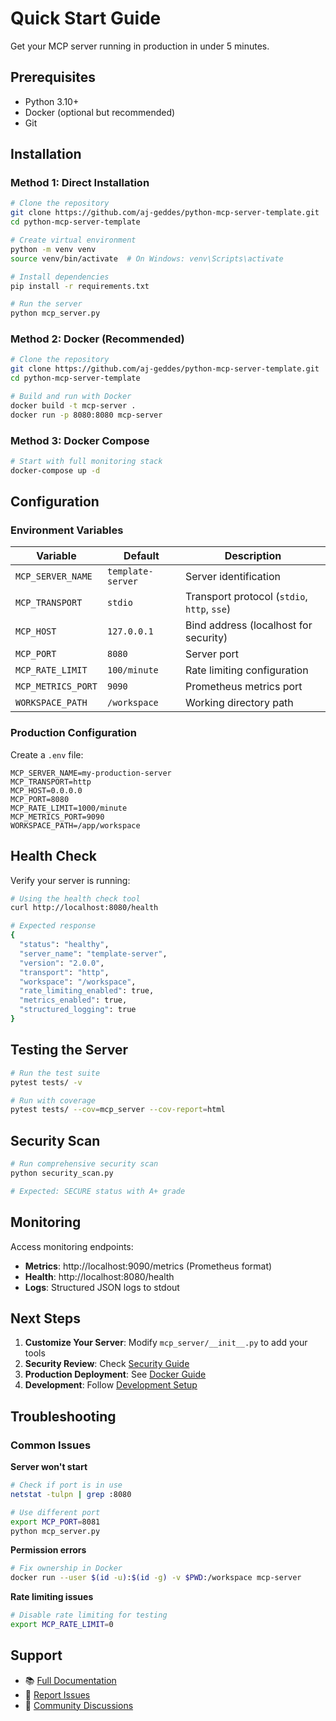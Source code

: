 # Quick Start Guide

Get your MCP server running in production in under 5 minutes.

## Prerequisites

- Python 3.10+
- Docker (optional but recommended)
- Git

## Installation

### Method 1: Direct Installation

```bash
# Clone the repository
git clone https://github.com/aj-geddes/python-mcp-server-template.git
cd python-mcp-server-template

# Create virtual environment
python -m venv venv
source venv/bin/activate  # On Windows: venv\Scripts\activate

# Install dependencies
pip install -r requirements.txt

# Run the server
python mcp_server.py
```

### Method 2: Docker (Recommended)

```bash
# Clone the repository
git clone https://github.com/aj-geddes/python-mcp-server-template.git
cd python-mcp-server-template

# Build and run with Docker
docker build -t mcp-server .
docker run -p 8080:8080 mcp-server
```

### Method 3: Docker Compose

```bash
# Start with full monitoring stack
docker-compose up -d
```

## Configuration

### Environment Variables

| Variable | Default | Description |
|----------|---------|-------------|
| `MCP_SERVER_NAME` | `template-server` | Server identification |
| `MCP_TRANSPORT` | `stdio` | Transport protocol (`stdio`, `http`, `sse`) |
| `MCP_HOST` | `127.0.0.1` | Bind address (localhost for security) |
| `MCP_PORT` | `8080` | Server port |
| `MCP_RATE_LIMIT` | `100/minute` | Rate limiting configuration |
| `MCP_METRICS_PORT` | `9090` | Prometheus metrics port |
| `WORKSPACE_PATH` | `/workspace` | Working directory path |

### Production Configuration

Create a `.env` file:

```env
MCP_SERVER_NAME=my-production-server
MCP_TRANSPORT=http
MCP_HOST=0.0.0.0
MCP_PORT=8080
MCP_RATE_LIMIT=1000/minute
MCP_METRICS_PORT=9090
WORKSPACE_PATH=/app/workspace
```

## Health Check

Verify your server is running:

```bash
# Using the health check tool
curl http://localhost:8080/health

# Expected response
{
  "status": "healthy",
  "server_name": "template-server",
  "version": "2.0.0",
  "transport": "http",
  "workspace": "/workspace",
  "rate_limiting_enabled": true,
  "metrics_enabled": true,
  "structured_logging": true
}
```

## Testing the Server

```bash
# Run the test suite
pytest tests/ -v

# Run with coverage
pytest tests/ --cov=mcp_server --cov-report=html
```

## Security Scan

```bash
# Run comprehensive security scan
python security_scan.py

# Expected: SECURE status with A+ grade
```

## Monitoring

Access monitoring endpoints:

- **Metrics**: http://localhost:9090/metrics (Prometheus format)
- **Health**: http://localhost:8080/health
- **Logs**: Structured JSON logs to stdout

## Next Steps

1. **Customize Your Server**: Modify `mcp_server/__init__.py` to add your tools
2. **Security Review**: Check [Security Guide](../security/overview.md)
3. **Production Deployment**: See [Docker Guide](docker.md)
4. **Development**: Follow [Development Setup](../development/setup.md)

## Troubleshooting

### Common Issues

**Server won't start**
```bash
# Check if port is in use
netstat -tulpn | grep :8080

# Use different port
export MCP_PORT=8081
python mcp_server.py
```

**Permission errors**
```bash
# Fix ownership in Docker
docker run --user $(id -u):$(id -g) -v $PWD:/workspace mcp-server
```

**Rate limiting issues**
```bash
# Disable rate limiting for testing
export MCP_RATE_LIMIT=0
```

## Support

- 📚 [Full Documentation](../index.md)
- 🐛 [Report Issues](https://github.com/aj-geddes/python-mcp-server-template/issues)
- 💬 [Community Discussions](https://github.com/aj-geddes/python-mcp-server-template/discussions)